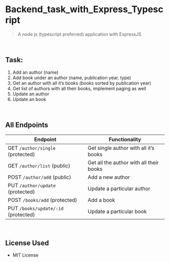# Backend_task_with_Express_Typescript

> A node js (typescript preferred) application with ExpressJS

<br />

## Task:

1. Add an author (name)
2. Add book under an author (name, publication year, type)
3. Get an author with all it’s books (books sorted by publication year)
4. Get list of authors with all their books, implement paging as well
5. Update an author
6. Update an book

<br />

## All Endpoints

| Endpoint                            | Functionality                           |
| ----------------------------------- | --------------------------------------- |
| GET `/author/single` (protected)    | Get single author with all it’s books   |
| GET `/author/list` (public)         | Get all the author with all their books |
| POST `/author/add` (public)         | Add a new author                        |
| PUT `/author/update` (protected)    | Update a particular author              |
| POST `/books/add` (protected)       | Add a book                              |
| PUT `/books/update/:id` (protected) | Update a particular book                |

<br />

## License Used

- MIT License
